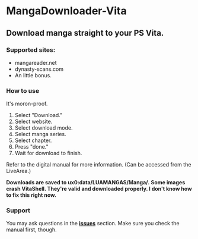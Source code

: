 # MangaDownloader-Vita
## Download manga straight to your PS Vita.

### Supported sites:
* mangareader.net
* dynasty-scans.com
* An little bonus.

### How to use
It's moron-proof.

1. Select "Download."
2. Select website.
3. Select download mode.
4. Select manga series.
5. Select chapter.
6. Press "done."
7. Wait for download to finish.

Refer to the digital manual for more information. (Can be accessed from the LiveArea.)

**Downloads are saved to ux0:data/LUAMANGAS/Manga/.**
**Some images crash VitaShell. They're valid and downloaded properly. I don't know how to fix this right now.**


### Support

You may ask questions in the [**issues**](https://github.com/MyLegGuy/MangaDownloader-Vita/issues) section.
Make sure you check the manual first, though.